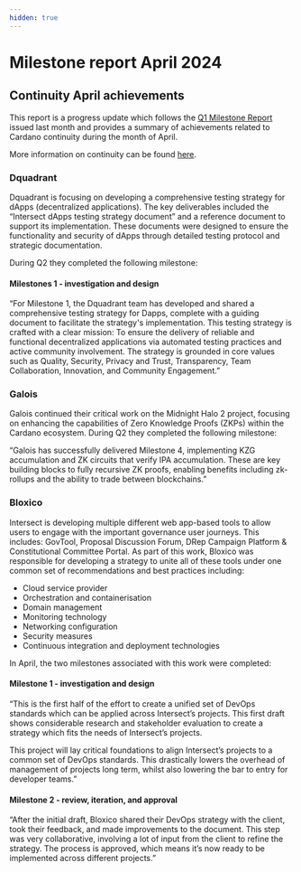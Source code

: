 ```yaml
---
hidden: true
---
```


# Milestone report April 2024

## **Continuity April achievements**

This report is a progress update which follows the [Q1 Milestone Report](https://app.gitbook.com/o/Prbm1mtkwSsGWSvG1Bfd/s/o50OuflyxfUMOt8hHPn2/cardano/cardano-continuity/milestone-report-q1-2024) issued last month and provides a summary of achievements related to Cardano continuity during the month of April. &#x20;

More information on continuity can be found [here](https://www.intersectmbo.org/news/cardano-continuity).

### **Dquadrant**

Dquadrant is focusing on developing a comprehensive testing strategy for dApps (decentralized applications). The key deliverables included the “Intersect dApps testing strategy document” and a reference document to support its implementation. These documents were designed to ensure the functionality and security of dApps through detailed testing protocol and strategic documentation.&#x20;

During Q2 they completed the following milestone:

#### Milestones 1 - investigation and design

“For Milestone 1, the Dquadrant team has developed and shared a comprehensive testing strategy for Dapps, complete with a guiding document to facilitate the strategy's implementation. This testing strategy is crafted with a clear mission: To ensure the delivery of reliable and functional decentralized applications via automated testing practices and active community involvement. The strategy is grounded in core values such as Quality, Security, Privacy and Trust, Transparency, Team Collaboration, Innovation, and Community Engagement.”

### **Galois**

Galois continued their critical work on the Midnight Halo 2 project, focusing on enhancing the capabilities of Zero Knowledge Proofs (ZKPs) within the Cardano ecosystem. During Q2 they completed the following milestone:&#x20;

“Galois has successfully delivered Milestone 4, implementing KZG accumulation and ZK circuits that verify IPA accumulation. These are key building blocks to fully recursive ZK proofs, enabling benefits including zk-rollups and the ability to trade between blockchains.”

### **Bloxico**

Intersect is developing multiple different web app-based tools to allow users to engage with the important governance user journeys. This includes: GovTool, Proposal Discussion Forum, DRep Campaign Platform & Constitutional Committee Portal. As part of this work, Bloxico was responsible for developing a strategy to unite all of these tools under one common set of recommendations and best practices including:&#x20;

* Cloud service provider
* Orchestration and containerisation
* Domain management
* Monitoring technology
* Networking configuration
* Security measures
* Continuous integration and deployment technologies

In April, the two milestones associated with this work were completed:&#x20;

#### Milestone 1 - investigation and design

“This is the first half of the effort to create a unified set of DevOps standards which can be applied across Intersect’s projects. This first draft shows considerable research and stakeholder evaluation to create a strategy which fits the needs of Intersect’s projects.

This project will lay critical foundations to align Intersect’s projects to a common set of DevOps standards. This drastically lowers the overhead of management of projects long term, whilst also lowering the bar to entry for developer teams.”

#### Milestone 2 - review, iteration, and approval

“After the initial draft, Bloxico shared their DevOps strategy with the client, took their feedback, and made improvements to the document. This step was very collaborative, involving a lot of input from the client to refine the strategy. The process is approved, which means it’s now ready to be implemented across different projects.”
